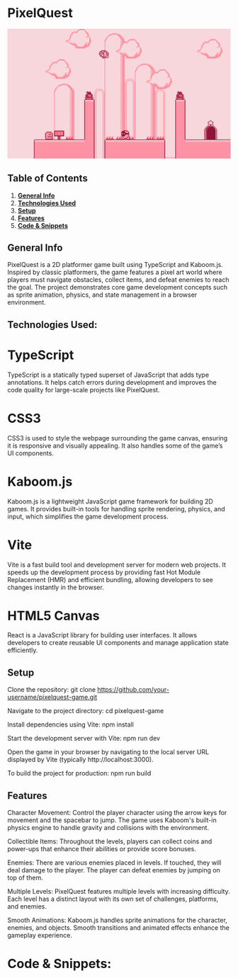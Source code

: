 # PixelQuest
![game preview](preview.png)

## Table of Contents
1. [**General Info**](#general-info)
3. [**Technologies Used**](#Techlogy-used)
4. [**Setup**](#setup)
5. [**Features**](#features) 
6. [**Code & Snippets**](#CodeSnippets)

## General Info
PixelQuest is a 2D platformer game built using TypeScript and Kaboom.js. Inspired by classic platformers, the game features a pixel art world where players must navigate obstacles, collect items, and defeat enemies to reach the goal. The project demonstrates core game development concepts such as sprite animation, physics, and state management in a browser environment.

## Technologies Used:

# TypeScript
TypeScript is a statically typed superset of JavaScript that adds type annotations. It helps catch errors during development and improves the code quality for large-scale projects like PixelQuest.

# CSS3
CSS3 is used to style the webpage surrounding the game canvas, ensuring it is responsive and visually appealing. It also handles some of the game’s UI components.

# Kaboom.js
Kaboom.js is a lightweight JavaScript game framework for building 2D games. It provides built-in tools for handling sprite rendering, physics, and input, which simplifies the game development process.

# Vite
Vite is a fast build tool and development server for modern web projects. It speeds up the development process by providing fast Hot Module Replacement (HMR) and efficient bundling, allowing developers to see changes instantly in the browser.

# HTML5 Canvas
React is a JavaScript library for building user interfaces. It allows developers to create reusable UI components and manage application state efficiently.

## Setup
Clone the repository:
git clone https://github.com/your-username/pixelquest-game.git

Navigate to the project directory:
cd pixelquest-game

Install dependencies using Vite:
npm install

Start the development server with Vite:
npm run dev

Open the game in your browser by navigating to the local server URL displayed by Vite (typically http://localhost:3000).

To build the project for production:
npm run build

## Features

Character Movement:
Control the player character using the arrow keys for movement and the spacebar to jump. The game uses Kaboom's built-in physics engine to handle gravity and collisions with the environment.

Collectible Items:
Throughout the levels, players can collect coins and power-ups that enhance their abilities or provide score bonuses.

Enemies:
There are various enemies placed in levels. If touched, they will deal damage to the player. The player can defeat enemies by jumping on top of them.

Multiple Levels:
PixelQuest features multiple levels with increasing difficulty. Each level has a distinct layout with its own set of challenges, platforms, and enemies.

Smooth Animations:
Kaboom.js handles sprite animations for the character, enemies, and objects. Smooth transitions and animated effects enhance the gameplay experience.

# Code & Snippets: 

